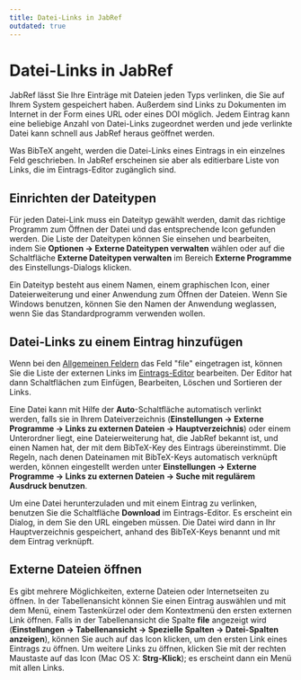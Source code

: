 ```yaml
---
title: Datei-Links in JabRef
outdated: true
---
```


# Datei-Links in JabRef

JabRef lässt Sie Ihre Einträge mit Dateien jeden Typs verlinken, die Sie auf Ihrem System gespeichert haben. Außerdem sind Links zu Dokumenten im Internet in der Form eines URL oder eines DOI möglich. Jedem Eintrag kann eine beliebige Anzahl von Datei-Links zugeordnet werden und jede verlinkte Datei kann schnell aus JabRef heraus geöffnet werden.

Was BibTeX angeht, werden die Datei-Links eines Eintrags in ein einzelnes Feld geschrieben. In JabRef erscheinen sie aber als editierbare Liste von Links, die im Eintrags-Editor zugänglich sind.

## Einrichten der Dateitypen

Für jeden Datei-Link muss ein Dateityp gewählt werden, damit das richtige Programm zum Öffnen der Datei und das entsprechende Icon gefunden werden. Die Liste der Dateitypen können Sie einsehen und bearbeiten, indem Sie **Optionen → Externe Dateitypen verwalten** wählen oder auf die Schaltfläche **Externe Dateitypen verwalten** im Bereich **Externe Programme** des Einstellungs-Dialogs klicken.

Ein Dateityp besteht aus einem Namen, einem graphischen Icon, einer Dateierweiterung und einer Anwendung zum Öffnen der Dateien. Wenn Sie Windows benutzen, können Sie den Namen der Anwendung weglassen, wenn Sie das Standardprogramm verwenden wollen.

## Datei-Links zu einem Eintrag hinzufügen

Wenn bei den [Allgemeinen Feldern](GeneralFields) das Feld "file" eingetragen ist, können Sie die Liste der externen Links im [Eintrags-Editor](EntryEditorHelp) bearbeiten. Der Editor hat dann Schaltflächen zum Einfügen, Bearbeiten, Löschen und Sortieren der Links.

Eine Datei kann mit Hilfe der **Auto**-Schaltfläche automatisch verlinkt werden, falls sie in Ihrem Dateiverzeichnis (**Einstellungen → Externe Programme → Links zu externen Dateien → Hauptverzeichnis**) oder einem Unterordner liegt, eine Dateierweiterung hat, die JabRef bekannt ist, und einen Namen hat, der mit dem BibTeX-Key des Eintrags übereinstimmt. Die Regeln, nach denen Dateinamen mit BibTeX-Keys automatisch verknüpft werden, können eingestellt werden unter **Einstellungen → Externe Programme → Links zu externen Dateien → Suche mit regulärem Ausdruck benutzen**.

Um eine Datei herunterzuladen und mit einem Eintrag zu verlinken, benutzen Sie die Schaltfläche **Download** im Eintrags-Editor. Es erscheint ein Dialog, in dem Sie den URL eingeben müssen. Die Datei wird dann in Ihr Hauptverzeichnis gespeichert, anhand des BibTeX-Keys benannt und mit dem Eintrag verknüpft.

## Externe Dateien öffnen

Es gibt mehrere Möglichkeiten, externe Dateien oder Internetseiten zu öffnen. In der Tabellenansicht können Sie einen Eintrag auswählen und mit dem Menü, einem Tastenkürzel oder dem Kontextmenü den ersten externen Link öffnen. Falls in der Tabellenansicht die Spalte **file** angezeigt wird (**Einstellungen → Tabellenansicht → Spezielle Spalten → Datei-Spalten anzeigen**), können Sie auch auf das Icon klicken, um den ersten Link eines Eintrags zu öffnen. Um weitere Links zu öffnen, klicken Sie mit der rechten Maustaste auf das Icon (Mac OS X: **Strg-Klick**); es erscheint dann ein Menü mit allen Links.
